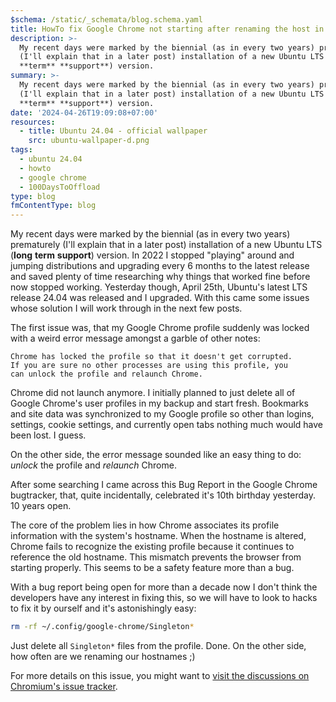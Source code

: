 ```yaml
---
$schema: /static/_schemata/blog.schema.yaml
title: HowTo fix Google Chrome not starting after renaming the host in Ubuntu 24.04
description: >-
  My recent days were marked by the biennial (as in every two years) prematurely
  (I'll explain that in a later post) installation of a new Ubuntu LTS (**long**
  **term** **support**) version.
summary: >-
  My recent days were marked by the biennial (as in every two years) prematurely
  (I'll explain that in a later post) installation of a new Ubuntu LTS (**long**
  **term** **support**) version.
date: '2024-04-26T19:09:08+07:00'
resources:
  - title: Ubuntu 24.04 - official wallpaper
    src: ubuntu-wallpaper-d.png
tags:
  - ubuntu 24.04
  - howto
  - google chrome
  - 100DaysToOffload
type: blog
fmContentType: blog
---
```


My recent days were marked by the biennial (as in every two years) prematurely (I'll explain that in a later post) installation of a new Ubuntu LTS (**long** **term** **support**) version. In 2022 I stopped "playing" around and jumping distributions and upgrading every 6 months to the latest release and saved plenty of time researching why things that worked fine before now stopped working. Yesterday though, April 25th, Ubuntu's latest LTS release 24.04 was released and I upgraded. With this came some issues whose solution I will work through in the next few posts.

The first issue was, that my Google Chrome profile suddenly was locked with a weird error message amongst a garble of other notes:

```plaintext
Chrome has locked the profile so that it doesn't get corrupted.
If you are sure no other processes are using this profile, you
can unlock the profile and relaunch Chrome.
```

Chrome did not launch anymore. I initially planned to just delete all of Google Chrome's user profiles in my backup and start fresh. Bookmarks and site data was synchronized to my Google profile so other than logins, settings, cookie settings, and currently open tabs nothing much would have been lost. I guess.

On the other side, the error message sounded like an easy thing to do: *unlock* the profile and *relaunch* Chrome.

After some searching I came across this Bug Report in the Google Chrome bugtracker, that, quite incidentally, celebrated it's 10th birthday yesterday. 10 years open.

The core of the problem lies in how Chrome associates its profile information with the system's hostname. When the hostname is altered, Chrome fails to recognize the existing profile because it continues to reference the old hostname. This mismatch prevents the browser from starting properly. This seems to be a safety feature more than a bug.

With a bug report being open for more than a decade now I don't think the developers have any interest in fixing this, so we will have to look to hacks to fix it by ourself and it's astonishingly easy:

```bash
rm -rf ~/.config/google-chrome/Singleton*
```

Just delete all `Singleton*` files from the profile. Done. On the other side, how often are we renaming our hostnames ;)

For more details on this issue, you might want to [visit the discussions on Chromium's issue tracker](https://issues.chromium.org/issues/41103620).
